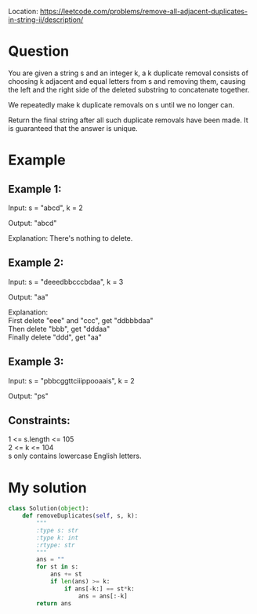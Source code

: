 Location: https://leetcode.com/problems/remove-all-adjacent-duplicates-in-string-ii/description/
# Question
You are given a string s and an integer k, a k duplicate removal consists of choosing k adjacent and equal letters from s and removing them, causing the left and the right side of the deleted substring to concatenate together.

We repeatedly make k duplicate removals on s until we no longer can.

Return the final string after all such duplicate removals have been made. It is guaranteed that the answer is unique.
 
# Example

## Example 1:

Input: s = "abcd", k = 2

Output: "abcd"

Explanation: There's nothing to delete.

## Example 2:

Input: s = "deeedbbcccbdaa", k = 3

Output: "aa"

Explanation: \
First delete "eee" and "ccc", get "ddbbbdaa"\
Then delete "bbb", get "dddaa"\
Finally delete "ddd", get "aa"

## Example 3:

Input: s = "pbbcggttciiippooaais", k = 2

Output: "ps"
 

## Constraints:

1 <= s.length <= 105\
2 <= k <= 104\
s only contains lowercase English letters.
 

# My solution 
```python
class Solution(object):
    def removeDuplicates(self, s, k):
        """
        :type s: str
        :type k: int
        :rtype: str
        """
        ans = ""
        for st in s:
            ans += st
            if len(ans) >= k:
                if ans[-k:] == st*k:
                    ans = ans[:-k]
        return ans
```
